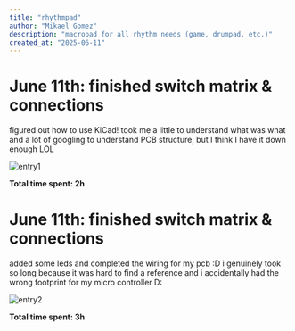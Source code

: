 ```yaml
---
title: "rhythmpad"
author: "Mikael Gomez"
description: "macropad for all rhythm needs (game, drumpad, etc.)"
created_at: "2025-06-11"
---
```


# June 11th: finished switch matrix & connections 

figured out how to use KiCad! took me a little to understand what was what and a lot of googling to understand PCB structure, but I think I have it down enough LOL

![entry1](Journal20%Images/journalentry1.png)

**Total time spent: 2h**

# June 11th: finished switch matrix & connections

added some leds and completed the wiring for my pcb :D
i genuinely took so long because it was hard to find a reference and i accidentally had the wrong footprint for my micro controller D:

![entry2](Journal20%Images/journalentry2.png)

**Total time spent: 3h**
